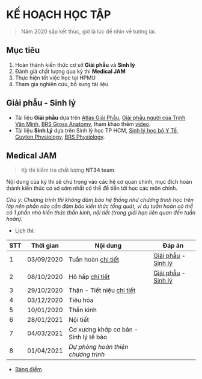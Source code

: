 # KẾ HOẠCH HỌC TẬP
> Năm 2020 sắp kết thúc, giờ là lúc để nhìn về tương lai.

## Mục tiêu
1. Hoàn thành kiến thức cơ sở **Giải phẫu** và **Sinh lý**
2. Đánh giá chất lượng qua kỳ thi **Medical JAM**
3. Thực hiện tốt việc học tại HPMU
4. Tham gia nghiên cứu, bổ sung tài liệu

## Giải phẫu - Sinh lý
* Tài liệu **Giải phẫu** dựa trên [Atlas Giải Phẫu](https://github.com/MLockers/Atlas-collection/blob/master/Netter-Interactive-Atlas-of-Human-Anatomy/Netter-Interactive-Atlas-of-Human-Anatomy%5Bvi%5D.pdf), [Giải phẫu người của Trịnh Văn Minh](https://github.com/MLockers/HPMUDocs-2017/blob/master/Giai-phau), [BRS Gross Anatomy](https://github.com/MLockers/BRS), tham khảo thêm [video](https://www.youtube.com/playlist?list=PLms0b5Z8uXzCJixOSQm4gLc3sFI56nZRH).
* Tài liệu **Sinh Lý** dựa trên Sinh lý học TP HCM, [Sinh lý học bộ Y Tế](https://github.com/MLockers/HPMUDocs-2018/blob/master/Sinh-ly/Sinh-ly-hoc%5BBo-Y-te%5D.pdf), [Guyton Physiology](https://github.com/MLockers/medical-lib/blob/master/Guyton-and-Hall-Textbook-of-Medical-Physiology%5Ben%5D.pdf), [BRS Physiology](https://github.com/MLockers/BRS).

## Medical JAM
> Kỳ thi kiểm tra chất lượng **NT34 team**.

Nội dung của kỳ thi sẽ chú trọng vào các hệ cơ quan chính, mục đích hoàn thành kiến thức cơ sở sớm nhất có thể để tiến tới học các môn chính.

*Chú ý: Chương trình thi không đảm bảo hệ thống như chương trình học trên lớp nên phần nào cần đảm bảo kiến thức tổng quát, ví dụ tuần hoàn có thể có 1 phần nhỏ kiến thức thần kinh, nội tiết (trong giới hạn liên quan đến tuần hoàn).*

* Lịch thi:

| STT | Thời gian | Nội dung | Đáp án |
| -------- | --------- | ------------ | ---------- |
| 1 | 03/09/2020 | Tuần hoàn [chi tiết](https://github.com/NT3-IO/nt34-roadmap/issues/1) | [Giải phẫu](https://github.com/NT3-IO/nt34-roadmap/files/5212211/Giai-phau.docx) - [Sinh lý](https://github.com/NT3-IO/nt34-roadmap/files/5212212/Sinh-ly.docx) |
| 2 | 08/10/2020 | Hô hấp [chi tiết](https://github.com/NT3-IO/nt34-roadmap/issues/2) | [Giải phẫu](https://github.com/NT3-IO/nt34-roadmap/files/5393058/Giai-phau.docx) - [Sinh lý](https://github.com/NT3-IO/nt34-roadmap/files/5393057/Sinh-ly.docx)|
| 3 | 29/10/2020 | Thận - Tiết niệu [chi tiết](https://github.com/NT3-IO/nt34-roadmap/issues/3)|
| 4 | 03/12/2020 | Tiêu hóa |
| 5 | 10/01/2020 | Thần kinh |
| 6 | 28/01/2021 | Nội tiết |
| 7 | 04/03/2021 | Cơ xương khớp cơ bản - Sinh lý tế bào |
| 8 | 01/04/2021 | *Dự phòng hoàn thiện chương trình* |

* [Bảng điểm](https://docs.google.com/spreadsheets/d/1s2_SJy6Qr2aDFlBPaywOvYPcKxxs6_3IILCCrNUYYtM/edit?usp=sharing)
